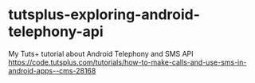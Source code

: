 # tutsplus-exploring-android-telephony-api
My Tuts+ tutorial about Android Telephony and SMS API
https://code.tutsplus.com/tutorials/how-to-make-calls-and-use-sms-in-android-apps--cms-28168
